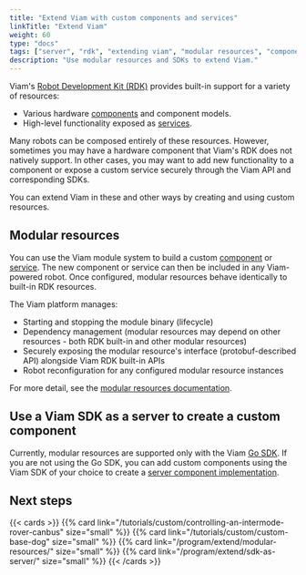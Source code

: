 ```yaml
---
title: "Extend Viam with custom components and services"
linkTitle: "Extend Viam"
weight: 60
type: "docs"
tags: ["server", "rdk", "extending viam", "modular resources", "components", "services"]
description: "Use modular resources and SDKs to extend Viam."
---
```


Viam's [Robot Development Kit (RDK)](/internals/rdk/) provides built-in support for a variety of resources:

- Various hardware [components](/components) and component models.
- High-level functionality exposed as [services](/services).

Many robots can be composed entirely of these resources.
However, sometimes you may have a hardware component that Viam's RDK does not natively support.
In other cases, you may want to add new functionality to a component or expose a custom service securely through the Viam API and corresponding SDKs.

You can extend Viam in these and other ways by creating and using custom resources.

## Modular resources

You can use the Viam module system to build a custom [component](/components) or [service](/services).
The new component or service can then be included in any Viam-powered robot.
Once configured, modular resources behave identically to built-in RDK resources.

The Viam platform manages:

- Starting and stopping the module binary (lifecycle)
- Dependency management (modular resources may depend on other resources - both RDK built-in and other modular resources)
- Securely exposing the modular resource's interface (protobuf-described API) alongside Viam RDK built-in APIs
- Robot reconfiguration for any configured modular resource instances

For more detail, see the [modular resources documentation](/program/extend/modular-resources/).

## Use a Viam SDK as a server to create a custom component

Currently, modular resources are supported only with the Viam [Go SDK](https://pkg.go.dev/go.viam.com/rdk).
If you are not using the Go SDK, you can add custom components using the Viam SDK of your choice to create a [server component implementation](/program/extend/sdk-as-server/).

## Next steps

{{< cards >}}
    {{% card link="/tutorials/custom/controlling-an-intermode-rover-canbus" size="small" %}}
    {{% card link="/tutorials/custom/custom-base-dog" size="small" %}}
    {{% card link="/program/extend/modular-resources/" size="small" %}}
    {{% card link="/program/extend/sdk-as-server/" size="small" %}}
{{< /cards >}}
